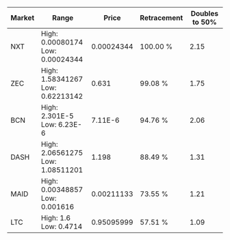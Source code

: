 | Market | Range | Price| Retracement | Doubles to 50% |
| --- | --- | --- | --- | --- |
| NXT | High: 0.00080174<br />Low: 0.00024344 | 0.00024344 | 100.00 % | 2.15 |
| ZEC | High: 1.58341267<br />Low: 0.62213142 | 0.631 | 99.08 % | 1.75 |
| BCN | High: 2.301E-5<br />Low: 6.23E-6 | 7.11E-6 | 94.76 % | 2.06 |
| DASH | High: 2.06561275<br />Low: 1.08511201 | 1.198 | 88.49 % | 1.31 |
| MAID | High: 0.00348857<br />Low: 0.001616 | 0.00211133 | 73.55 % | 1.21 |
| LTC | High: 1.6<br />Low: 0.4714 | 0.95095999 | 57.51 % | 1.09 |
